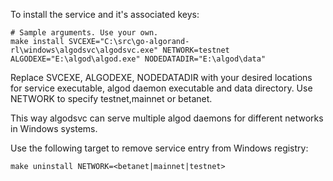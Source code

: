 
To install the service and it's associated keys:

```
# Sample arguments. Use your own.
make install SVCEXE="C:\src\go-algorand-rl\windows\algodsvc\algodsvc.exe" NETWORK=testnet ALGODEXE="E:\algod\algod.exe" NODEDATADIR="E:\algod\data"
```

Replace SVCEXE, ALGODEXE, NODEDATADIR with your desired locations for service executable, algod daemon executable and data directory. 
Use NETWORK to specify testnet,mainnet or betanet.

This way algodsvc can serve multiple algod daemons for different networks in Windows systems.

Use the following target to remove service entry from Windows registry:

```
make uninstall NETWORK=<betanet|mainnet|testnet> 
```


